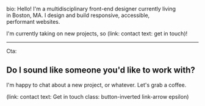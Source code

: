bio: Hello! I'm a multidisciplinary front-end designer currently living in Boston, MA. I design and build responsive, accessible, performant websites.

I'm currently taking on new projects, so (link: contact text: get in touch)!
___

Cta:

## Do I sound like someone you'd like to work with?

I'm happy to chat about a new project, or whatever. Let's grab a coffee.

(link: contact text: Get in touch class: button-inverted link-arrow epsilon)

